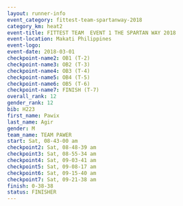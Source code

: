```yaml
---
layout: runner-info 
event_category: fittest-team-spartanway-2018 
category_km: heat2 
event-title: FITTEST TEAM  EVENT 1 THE SPARTAN WAY 2018 
event-location: Makati Philippines 
event-logo: 
event-date: 2018-03-01 
checkpoint-name2: OB1 (T-2) 
checkpoint-name3: OB2 (T-3) 
checkpoint-name4: OB3 (T-4) 
checkpoint-name5: OB4 (T-5) 
checkpoint-name6: OB5 (T-6) 
checkpoint-name7: FINISH (T-7) 
overall_rank: 12
gender_rank: 12
bib: H223
first_name: Pawix
last_name: Agir
gender: M
team_name: TEAM PAWER
start: Sat, 08-43-00 am
checkpoint2: Sat, 08-48-39 am
checkpoint3: Sat, 08-55-34 am
checkpoint4: Sat, 09-03-41 am
checkpoint5: Sat, 09-08-17 am
checkpoint6: Sat, 09-15-40 am
checkpoint7: Sat, 09-21-38 am
finish: 0-38-38
status: FINISHER
---
```

